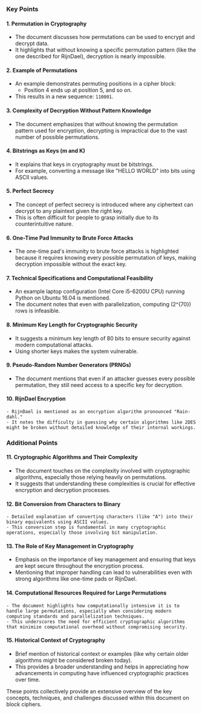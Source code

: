 

### Key Points

#### 1. **Permutation in Cryptography**
   - The document discusses how permutations can be used to encrypt and decrypt data.
   - It highlights that without knowing a specific permutation pattern (like the one described for RijnDael), decryption is nearly impossible.

#### 2. **Example of Permutations**
   - An example demonstrates permuting positions in a cipher block:
     - Position 4 ends up at position 5, and so on.
   - This results in a new sequence: `110001`.

#### 3. **Complexity of Decryption Without Pattern Knowledge**
   - The document emphasizes that without knowing the permutation pattern used for encryption, decrypting is impractical due to the vast number of possible permutations.

#### 4. **Bitstrings as Keys (m and K)**
   - It explains that keys in cryptography must be bitstrings.
   - For example, converting a message like "HELLO WORLD" into bits using ASCII values.

#### 5. **Perfect Secrecy**
   - The concept of perfect secrecy is introduced where any ciphertext can decrypt to any plaintext given the right key.
   - This is often difficult for people to grasp initially due to its counterintuitive nature.

#### 6. **One-Time Pad Immunity to Brute Force Attacks**
   - The one-time pad's immunity to brute force attacks is highlighted because it requires knowing every possible permutation of keys, making decryption impossible without the exact key.

#### 7. **Technical Specifications and Computational Feasibility**
   - An example laptop configuration (Intel Core i5-6200U CPU) running Python on Ubuntu 16.04 is mentioned.
   - The document notes that even with parallelization, computing \(2^{70}\) rows is infeasible.

#### 8. **Minimum Key Length for Cryptographic Security**
   - It suggests a minimum key length of 80 bits to ensure security against modern computational attacks.
   - Using shorter keys makes the system vulnerable.

#### 9. **Pseudo-Random Number Generators (PRNGs)**
   - The document mentions that even if an attacker guesses every possible permutation, they still need access to a specific key for decryption.

#### 10. **RijnDael Encryption**
    - RijnDael is mentioned as an encryption algorithm pronounced "Rain-dahl."
    - It notes the difficulty in guessing why certain algorithms like 2DES might be broken without detailed knowledge of their internal workings.

### Additional Points

#### 11. **Cryptographic Algorithms and Their Complexity**
   - The document touches on the complexity involved with cryptographic algorithms, especially those relying heavily on permutations.
   - It suggests that understanding these complexities is crucial for effective encryption and decryption processes.

#### 12. **Bit Conversion from Characters to Binary**
    - Detailed explanation of converting characters (like "A") into their binary equivalents using ASCII values.
    - This conversion step is fundamental in many cryptographic operations, especially those involving bit manipulation.

#### 13. **The Role of Key Management in Cryptography**
   - Emphasis on the importance of key management and ensuring that keys are kept secure throughout the encryption process.
   - Mentioning that improper handling can lead to vulnerabilities even with strong algorithms like one-time pads or RijnDael.

#### 14. **Computational Resources Required for Large Permutations**
    - The document highlights how computationally intensive it is to handle large permutations, especially when considering modern computing standards and parallelization techniques.
    - This underscores the need for efficient cryptographic algorithms that minimize computational overhead without compromising security.

#### 15. **Historical Context of Cryptography**
   - Brief mention of historical context or examples (like why certain older algorithms might be considered broken today).
   - This provides a broader understanding and helps in appreciating how advancements in computing have influenced cryptographic practices over time.

These points collectively provide an extensive overview of the key concepts, techniques, and challenges discussed within this document on block ciphers.